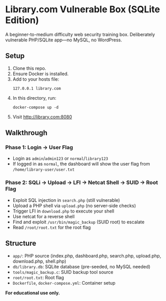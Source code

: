 # Library.com Vulnerable Box (SQLite Edition)

A beginner-to-medium difficulty web security training box. Deliberately vulnerable PHP/SQLite app—no MySQL, no WordPress.

## Setup

1. Clone this repo.
2. Ensure Docker is installed.
3. Add to your hosts file:
   ```
   127.0.0.1 library.com
   ```
4. In this directory, run:
   ```
   docker-compose up -d
   ```
5. Visit http://library.com:8080

## Walkthrough

### Phase 1: Login → User Flag
- Login as `admin`/`admin123` or `normal`/`library123`
- If logged in as `normal`, the dashboard will show the user flag from `/home/library-user/user.txt`

### Phase 2: SQLi → Upload → LFI → Netcat Shell → SUID → Root Flag
- Exploit SQL injection in `search.php` (still vulnerable)
- Upload a PHP shell via `upload.php` (no server-side checks)
- Trigger LFI in `download.php` to execute your shell
- Use netcat for a reverse shell
- Find and exploit `/usr/bin/magic_backup` (SUID root) to escalate
- Read `/root/root.txt` for the root flag

## Structure

- `app/`: PHP source (index.php, dashboard.php, search.php, upload.php, download.php, shell.php)
- `db/library.db`: SQLite database (pre-seeded, no MySQL needed)
- `tools/magic_backup.c`: SUID backup tool source
- `root/root.txt`: Root flag
- `Dockerfile`, `docker-compose.yml`: Container setup

**For educational use only.**
